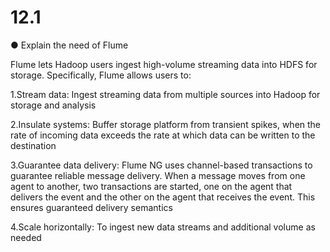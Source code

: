 # 12.1

● Explain the need of Flume


Flume lets Hadoop users ingest high-volume streaming data into HDFS for storage. Specifically, Flume allows users to:

1.Stream data:
  Ingest streaming data from multiple sources into Hadoop for storage and analysis
  
2.Insulate systems:
  Buffer storage platform from transient spikes, when the rate of incoming data exceeds the rate at which data can be written to the destination
  
3.Guarantee data delivery:
  Flume NG uses channel-based transactions to guarantee reliable message delivery. When a message moves from one agent to another, two transactions are started, one on the agent that delivers the event and the other on the agent that receives the event. This ensures guaranteed delivery semantics
  
4.Scale horizontally:
  To ingest new data streams and additional volume as needed
